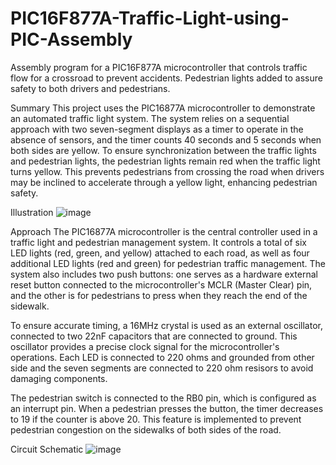 # PIC16F877A-Traffic-Light-using-PIC-Assembly
Assembly program for a PIC16F877A microcontroller that controls traffic flow for a crossroad to prevent accidents.  Pedestrian lights added to assure safety to both drivers and pedestrians.

Summary
This project uses the PIC16877A microcontroller to demonstrate an automated traffic light system. The system relies on a sequential approach with two seven-segment displays as a timer to operate in the absence of sensors, and the timer counts 40 seconds and 5 seconds when both sides are yellow. To ensure synchronization between the traffic lights and pedestrian lights, the pedestrian lights remain red when the traffic light turns yellow. This prevents pedestrians from crossing the road when drivers may be inclined to accelerate through a yellow light, enhancing pedestrian safety.

Illustration
![image](https://github.com/Seifhusseinn/PIC16F877A-Traffic-Light-using-PIC-Assembly/assets/108237683/767848c4-bae7-48a8-a7c2-a9a0b7ffce15)

Approach
The PIC16877A microcontroller is the central controller used in a traffic light and pedestrian management system. It controls a total of six LED lights (red, green, and yellow) attached to each road, as well as four additional LED lights (red and green) for pedestrian traffic management. The system also includes two push buttons: one serves as a hardware external reset button connected to the microcontroller's MCLR (Master Clear) pin, and the other is for pedestrians to press when they reach the end of the sidewalk.

To ensure accurate timing, a 16MHz crystal is used as an external oscillator, connected to two 22nF capacitors that are connected to ground. This oscillator provides a precise clock signal for the microcontroller's operations. Each LED is connected to 220 ohms and grounded from other side and the seven segments are connected to 220 ohm resisors to avoid damaging components. 

The pedestrian switch is connected to the RB0 pin, which is configured as an interrupt pin. When a pedestrian presses the button, the timer decreases to 19 if the counter is above 20. This feature is implemented to prevent pedestrian congestion on the sidewalks of both sides of the road.

Circuit Schematic
![image](https://github.com/Seifhusseinn/PIC16F877A-Traffic-Light-using-PIC-Assembly/assets/108237683/4789f49f-1d3c-46d8-9c30-f2c8483009de)
